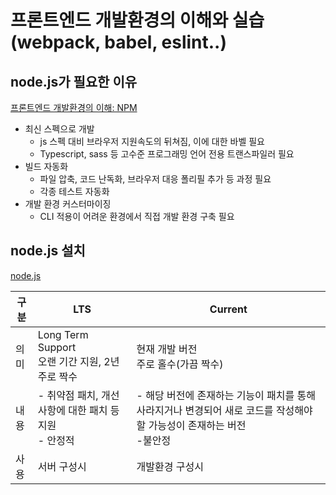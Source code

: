 # 프론트엔드 개발환경의 이해와 실습 (webpack, babel, eslint..)

## node.js가 필요한 이유

[프론트엔드 개발환경의 이해: NPM](https://jeonghwan-kim.github.io/series/2019/12/09/frontend-dev-env-npm.html)

- 최신 스펙으로 개발
  - js 스펙 대비 브라우저 지원속도의 뒤쳐짐, 이에 대한 바벨 필요
  - Typescript, sass 등 고수준 프로그래밍 언어 전용 트랜스파일러 필요
- 빌드 자동화
  - 파일 압축, 코드 난독화, 브라우저 대응 폴리필 추가 등 과정 필요
  - 각종 테스트 자동화
- 개발 환경 커스터마이징
  - CLI 적용이 어려운 환경에서 직접 개발 환경 구축 필요

## node.js 설치

[node.js](https://nodejs.org/ko/)


| 구분 | LTS | Current |
|---|---|---|
| 의미 | Long Term Support<br>오랜 기간 지원, 2년<br>주로 짝수 | 현재 개발 버전<br>주로 홀수(가끔 짝수) |
| 내용 | - 취약점 패치, 개선 사항에 대한 패치 등 지원<br>- 안정적 | - 해당 버전에 존재하는 기능이 패치를 통해 사라지거나 변경되어 새로 코드를 작성해야할 가능성이 존재하는 버전<br>-불안정 |
| 사용 | 서버 구성시 | 개발환경 구성시 |

